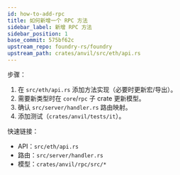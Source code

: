 ```yaml
---
id: how-to-add-rpc
title: 如何新增一个 RPC 方法
sidebar_label: 新增 RPC 方法
sidebar_position: 1
base_commit: 575bf62c
upstream_repo: foundry-rs/foundry
upstream_path: crates/anvil/src/eth/api.rs
---
```


步骤：
1. 在 `src/eth/api.rs` 添加方法实现（必要时更新宏/导出）。
2. 需要新类型时在 `core`/`rpc` 子 crate 更新模型。
3. 确认 `src/server/handler.rs` 路由映射。
4. 添加测试（`crates/anvil/tests/it`）。

快速链接：
- API：`src/eth/api.rs`
- 路由：`src/server/handler.rs`
- 模型：`crates/anvil/rpc/src/*`
